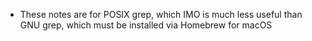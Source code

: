 - These notes are for POSIX grep, which IMO is much less useful than GNU grep, which must be installed via Homebrew for macOS